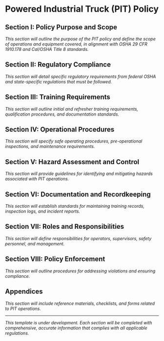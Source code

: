 # Powered Industrial Truck (PIT) Policy

## Section I: Policy Purpose and Scope

_This section will outline the purpose of the PIT policy and define the scope of operations and equipment covered, in alignment with OSHA 29 CFR 1910.178 and Cal/OSHA Title 8 standards._

## Section II: Regulatory Compliance

_This section will detail specific regulatory requirements from federal OSHA and state-specific regulations that must be followed._

## Section III: Training Requirements

_This section will outline initial and refresher training requirements, qualification procedures, and documentation standards._

## Section IV: Operational Procedures

_This section will specify safe operating procedures, pre-operational inspections, and maintenance requirements._

## Section V: Hazard Assessment and Control

_This section will provide guidelines for identifying and mitigating hazards associated with PIT operations._

## Section VI: Documentation and Recordkeeping

_This section will establish standards for maintaining training records, inspection logs, and incident reports._

## Section VII: Roles and Responsibilities

_This section will define responsibilities for operators, supervisors, safety personnel, and management._

## Section VIII: Policy Enforcement

_This section will outline procedures for addressing violations and ensuring compliance._

## Appendices

_This section will include reference materials, checklists, and forms related to PIT operations._

---

_This template is under development. Each section will be completed with comprehensive, accurate information that complies with all applicable regulations._